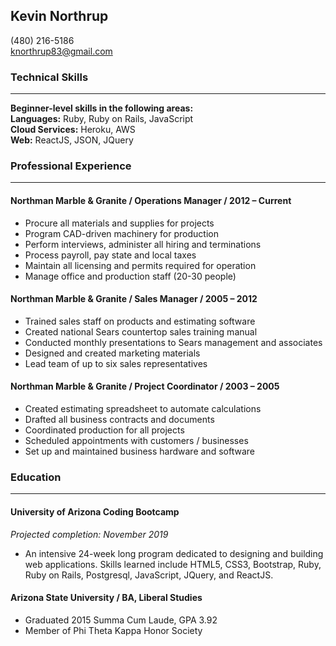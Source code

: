 Kevin Northrup
---
(480) 216-5186  
knorthrup83@gmail.com  

### Technical Skills
---

**Beginner-level skills in the following areas:**  
**Languages:** Ruby, Ruby on Rails, JavaScript  
**Cloud Services:** Heroku, AWS  
**Web:** ReactJS, JSON, JQuery

### Professional Experience
---

#### Northman Marble & Granite  /  Operations Manager  /  2012 – Current
  - Procure all materials and supplies for projects
  - Program CAD-driven machinery for production
  - Perform interviews, administer all hiring and terminations
  - Process payroll, pay state and local taxes
  - Maintain all licensing and permits required for operation
  - Manage office and production staff (20-30 people)

#### Northman Marble & Granite  /  Sales Manager  /  2005 – 2012
  - Trained sales staff on products and estimating software
  - Created national Sears countertop sales training manual
  - Conducted monthly presentations to Sears management and associates
  - Designed and created marketing materials
  - Lead team of up to six sales representatives		

#### Northman Marble & Granite  /  Project Coordinator  /  2003 – 2005
  - Created estimating spreadsheet to automate calculations
  - Drafted all business contracts and documents
  - Coordinated production for all projects
  - Scheduled appointments with customers / businesses
  - Set up and maintained business hardware and software

### Education
---

#### University of Arizona Coding Bootcamp  
_Projected completion: November 2019_  
- An intensive 24-week long program dedicated to designing and building web applications. Skills learned include HTML5, CSS3, Bootstrap, Ruby, Ruby on Rails, Postgresql, JavaScript, JQuery, and ReactJS.

#### Arizona State University  /  BA, Liberal Studies  
- Graduated 2015 Summa Cum Laude, GPA 3.92  
- Member of Phi Theta Kappa Honor Society

